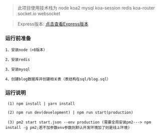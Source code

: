 >此项目使用技术栈为 node koa2 mysql koa-session redis koa-router socket.io websocket

>Express版本: [点击查看Express版本](https://github.com/jkhuangfu/node_server/tree/master)

### 运行前准备
    
    1、安装node（>8版本）
    
    2、安装redis
    
    3、安装mysql
    
    4、创建blog数据库并创建相关表（表结构在sql/blog.sql）
    
### 运行说明
	
	 (1) npm install | yarn install
	
	 (2) npm run dev(development) | npm run start(production)

	 (3) pm2 start start.json --env production (需要全局安装pm2---> npm install -g pm2;若不加参数env参数则默认开发环境加了则是线上环境)
